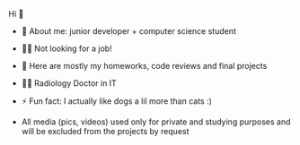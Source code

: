 Hi 👋

- 🔭 About me: junior developer + computer science student
- 👩‍💻 Not looking for a job! 
- 🌱 Here are mostly my homeworks, code reviews and final projects
- 👩‍⚕️ Radiology Doctor in IT
- ⚡ Fun fact: I actually like dogs a lil more than cats :)

- All media (pics, videos) used only for private and studying purposes and will be excluded from the projects by request
